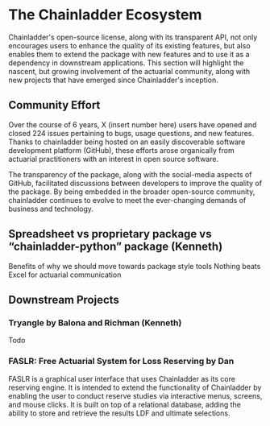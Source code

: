 # The Chainladder Ecosystem

Chainladder's open-source license, along with its transparent API, not only encourages users to enhance the quality
of its existing features, but also enables them to extend the package with new features and to use it as a dependency
in downstream applications. This section will highlight the nascent, but growing involvement of the actuarial community,
along with new projects that have emerged since Chainladder's inception.

## Community Effort

Over the course of 6 years, X (insert number here) users have opened and closed 224 issues pertaining to bugs, usage
questions, and new features. Thanks to chainladder being hosted on an easily discoverable software development platform
(GitHub), these efforts arose organically from actuarial practitioners with an interest in open source software. 

The transparency of the package, along with the social-media aspects of GitHub, facilitated discussions between 
developers to improve the quality of the package. By being embedded in the broader open-source community, chainladder 
continues to evolve to meet the ever-changing demands of business and technology.

## Spreadsheet vs proprietary package vs “chainladder-python” package (Kenneth)
Benefits of why we should move towards package style tools
Nothing beats Excel for actuarial communication

## Downstream Projects

### Tryangle by Balona and Richman (Kenneth)
Todo

### FASLR: Free Actuarial System for Loss Reserving by Dan

FASLR is a graphical user interface that uses Chainladder as its core reserving engine. It is intended to extend the
functionality of Chainladder by enabling the user to conduct reserve studies via interactive menus, screens, and mouse
clicks. It is built on top of a relational database, adding the ability to store and retrieve the results LDF and ultimate selections.